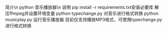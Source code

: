 简介\n
    python 音乐播放器\n
说明
    pip install -r requirements.txt安装必要库
    解压ffmpeg并设置环境变量
    python typechange.py 对音乐进行格式转换
    python musicplay.py 运行音乐播放器
    目前仅支持播放MP3格式，可使用typechange.py进行格式转换